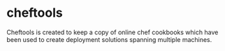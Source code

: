 # cheftools

Cheftools is created to keep a copy of online chef cookbooks which have been used to create deployment solutions spanning multiple machines. 
